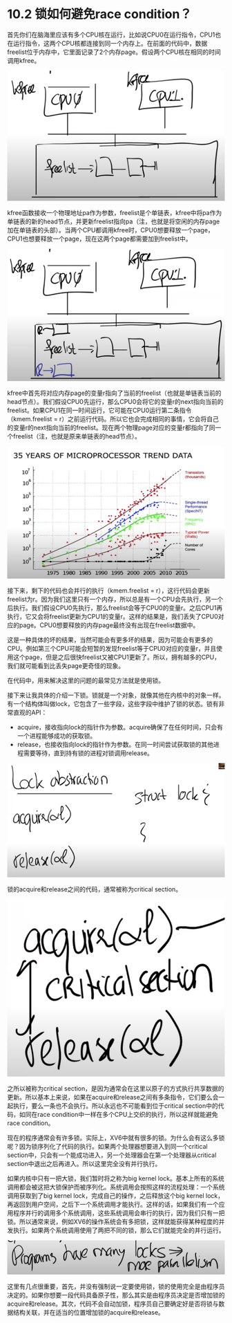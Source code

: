 # 10.2 锁如何避免race condition？

首先你们在脑海里应该有多个CPU核在运行，比如说CPU0在运行指令，CPU1也在运行指令，这两个CPU核都连接到同一个内存上。在前面的代码中，数据freelist位于内存中，它里面记录了2个内存page。假设两个CPU核在相同的时间调用kfree。

![](../.gitbook/assets/image%20%28490%29.png)

kfree函数接收一个物理地址pa作为参数，freelist是个单链表，kfree中将pa作为单链表的新的head节点，并更新freelist指向pa（注，也就是将空闲的内存page加在单链表的头部）。当两个CPU都调用kfree时，CPU0想要释放一个page，CPU1也想要释放一个page，现在这两个page都需要加到freelist中。

![](../.gitbook/assets/image%20%28529%29.png)

kfree中首先将对应内存page的变量r指向了当前的freelist（也就是单链表当前的head节点）。我们假设CPU0先运行，那么CPU0会将它的变量r的next指向当前的freelist。如果CPU1在同一时间运行，它可能在CPU0运行第二条指令（kmem.freelist = r）之前运行代码。所以它也会完成相同的事情，它会将自己的变量r的next指向当前的freelist。现在两个物理page对应的变量r都指向了同一个freelist（注，也就是原来单链表的head节点）。

![](../.gitbook/assets/image%20%28445%29.png)

接下来，剩下的代码也会并行的执行（kmem.freelist = r），这行代码会更新freelist为r。因为我们这里只有一个内存，所以总是有一个CPU会先执行，另一个后执行。我们假设CPU0先执行，那么freelist会等于CPU0的变量r。之后CPU1再执行，它又会将freelist更新为CPU1的变量r。这样的结果是，我们丢失了CPU0对应的page。CPU0想要释放的内存page最终没有出现在freelist数据中。

这是一种具体的坏的结果，当然可能会有更多坏的结果，因为可能会有更多的CPU。例如第三个CPU可能会短暂的发现freelist等于CPU0对应的变量r，并且使用这个page，但是之后很快freelist又被CPU1更新了。所以，拥有越多的CPU，我们就可能看到比丢失page更奇怪的现象。

在代码中，用来解决这里的问题的最常见方法就是使用锁。

接下来让我具体的介绍一下锁。锁就是一个对象，就像其他在内核中的对象一样。有一个结构体叫做lock，它包含了一些字段，这些字段中维护了锁的状态。锁有非常直观的API：

* acquire，接收指向lock的指针作为参数。acquire确保了在任何时间，只会有一个进程能够成功的获取锁。
* release，也接收指向lock的指针作为参数。在同一时间尝试获取锁的其他进程需要等待，直到持有锁的进程对锁调用release。

![](../.gitbook/assets/image%20%28532%29.png)

锁的acquire和release之间的代码，通常被称为critical section。

![](../.gitbook/assets/image%20%28500%29.png)

之所以被称为critical section，是因为通常会在这里以原子的方式执行共享数据的更新。所以基本上来说，如果在acquire和release之间有多条指令，它们要么会一起执行，要么一条也不会执行。所以永远也不可能看到位于critical section中的代码，如同在race condition中一样在多个CPU上交织的执行，所以这样就能避免race condition。

现在的程序通常会有许多锁。实际上，XV6中就有很多的锁。为什么会有这么多锁呢？因为锁序列化了代码的执行。如果两个处理器想要进入到同一个critical section中，只会有一个能成功进入，另一个处理器会在第一个处理器从critical section中退出之后再进入。所以这里完全没有并行执行。

如果内核中只有一把大锁，我们暂时将之称为big kernel lock。基本上所有的系统调用都会被这把大锁保护而被序列化。系统调用会按照这样的流程处理：一个系统调用获取到了big kernel lock，完成自己的操作，之后释放这个big kernel lock，再返回到用户空间，之后下一个系统调用才能执行。这样的话，如果我们有一个应用程序并行的调用多个系统调用，这些系统调用会串行的执行，因为我们只有一把锁。所以通常来说，例如XV6的操作系统会有多把锁，这样就能获得某种程度的并发执行。如果两个系统调用使用了两把不同的锁，那么它们就能完全的并行运行。

![](../.gitbook/assets/image%20%28530%29.png)

这里有几点很重要，首先，并没有强制说一定要使用锁，锁的使用完全是由程序员决定的。如果你想要一段代码具备原子性，那么其实是由程序员决定是否增加锁的acquire和release。其次，代码不会自动加锁，程序员自己要确定好是否将锁与数据结构关联，并在适当的位置增加锁的acquire和release。

